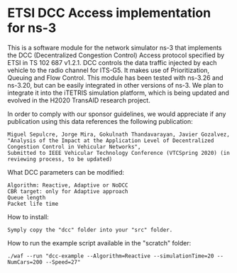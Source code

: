 # ETSI DCC Access implementation for ns-3

This is a software module for the network simulator ns-3 that implements the DCC (Decentralized Congestion Control) Access protocol specified by ETSI in TS 102 687 v1.2.1. DCC controls the data traffic injected by each vehicle to the radio channel for ITS-G5. It makes use of Prioritization, Queuing and Flow Control. This module has been tested with ns-3.26 and ns-3.20, but can be easily integrated in other versions of ns-3. We plan to integrate it into the iTETRIS simulation platform, which is being updated and evolved in the H2020 TransAID research project.

In order to comply with our sponsor guidelines, we would appreciate if any publication using this data references the following publication:

    Miguel Sepulcre, Jorge Mira, Gokulnath Thandavarayan, Javier Gozalvez,
    "Analysis of the Impact at the Application Level of Decentralized Congestion Control in Vehicular Networks", 
    Submitted to IEEE Vehicular Technology Conference (VTCSpring 2020) (in reviewing process, to be updated)

What DCC parameters can be modified:

    Algorithm: Reactive, Adaptive or NoDCC
    CBR target: only for Adaptive approach
    Queue length
    Packet life time

How to install:

    Symply copy the "dcc" folder into your "src" folder.
    
How to run the example script available in the "scratch" folder:
    
    ./waf --run "dcc-example --Algorithm=Reactive --simulationTime=20 --NumCars=200 --Speed=27"
